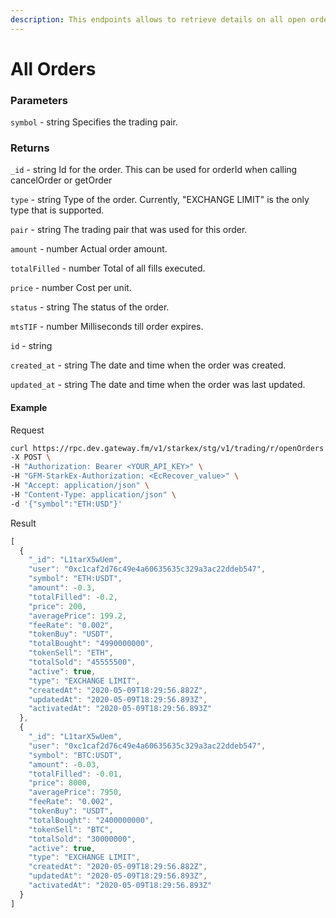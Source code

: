 ```yaml
---
description: This endpoints allows to retrieve details on all open orders.
---
```

# All Orders

### **Parameters**
`symbol` - string
Specifies the trading pair.

### **Returns**
`_id` - string
Id for the order. This can be used for orderId when calling cancelOrder or getOrder

`type` - string
Type of the order. Currently, "EXCHANGE LIMIT" is the only type that is supported.

`pair` - string
The trading pair that was used for this order.

`amount` - number
Actual order amount.

`totalFilled` - number
Total of all fills executed.

`price` - number
Cost per unit.

`status` - string
The status of the order.

`mtsTIF` - number
Milliseconds till order expires.

`id` - string

`created_at` - string
The date and time when the order was created.

`updated_at` - string
The date and time when the order was last updated.

#### **Example**

Request

```bash
curl https://rpc.dev.gateway.fm/v1/starkex/stg/v1/trading/r/openOrders \
-X POST \
-H "Authorization: Bearer <YOUR_API_KEY>" \
-H "GFM-StarkEx-Authorization: <EcRecover_value>" \
-H "Accept: application/json" \
-H "Content-Type: application/json" \  
-d '{"symbol":"ETH:USD"}'
```


Result

```javascript
[
  {
    "_id": "L1tarX5wUem",
    "user": "0xc1caf2d76c49e4a60635635c329a3ac22ddeb547",
    "symbol": "ETH:USDT",
    "amount": -0.3,
    "totalFilled": -0.2,
    "price": 200,
    "averagePrice": 199.2,
    "feeRate": "0.002",
    "tokenBuy": "USDT",
    "totalBought": "4990000000",
    "tokenSell": "ETH",
    "totalSold": "45555500",
    "active": true,
    "type": "EXCHANGE LIMIT",
    "createdAt": "2020-05-09T18:29:56.882Z",
    "updatedAt": "2020-05-09T18:29:56.893Z",
    "activatedAt": "2020-05-09T18:29:56.893Z"
  },
  {
    "_id": "L1tarX5wUem",
    "user": "0xc1caf2d76c49e4a60635635c329a3ac22ddeb547",
    "symbol": "BTC:USDT",
    "amount": -0.03,
    "totalFilled": -0.01,
    "price": 8000,
    "averagePrice": 7950,
    "feeRate": "0.002",
    "tokenBuy": "USDT",
    "totalBought": "2400000000",
    "tokenSell": "BTC",
    "totalSold": "30000000",
    "active": true,
    "type": "EXCHANGE LIMIT",
    "createdAt": "2020-05-09T18:29:56.882Z",
    "updatedAt": "2020-05-09T18:29:56.893Z",
    "activatedAt": "2020-05-09T18:29:56.893Z"
  }
]

```